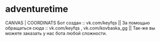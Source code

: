 # adventuretime
CANVAS | COORDINATS
Бот создан :: vk.com/keyfqs || За помощью обращаться сюда :: vk.com/keyfqs , vk.com/kovbaska_gg || Так-же вы можете заказать у нас бота любой сложности.
